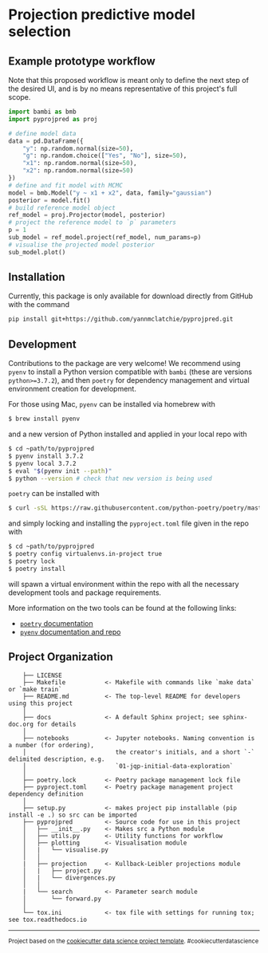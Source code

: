 # Projection predictive model selection

## Example prototype workflow

Note that this proposed workflow is meant only to define the next step of the desired UI, and is by no means representative of this project's full scope.

```python
import bambi as bmb
import pyprojpred as proj

# define model data
data = pd.DataFrame({
    "y": np.random.normal(size=50),
    "g": np.random.choice(["Yes", "No"], size=50),
    "x1": np.random.normal(size=50),
    "x2": np.random.normal(size=50)
})
# define and fit model with MCMC
model = bmb.Model("y ~ x1 + x2", data, family="gaussian")
posterior = model.fit()
# build reference model object
ref_model = proj.Projector(model, posterior)
# project the reference model to `p` parameters
p = 1
sub_model = ref_model.project(ref_model, num_params=p)
# visualise the projected model posterior
sub_model.plot()
```

## Installation

Currently, this package is only available for download directly from GitHub with the command
```bash
pip install git+https://github.com/yannmclatchie/pyprojpred.git
```

## Development

Contributions to the package are very welcome! We recommend using `pyenv` to install a Python version compatible with `bambi` (these are versions `python>=3.7.2`), and then `poetry` for dependency management and virtual environment creation for development.

For those using Mac, `pyenv` can be installed via homebrew with
```bash
$ brew install pyenv
```
and a new version of Python installed and applied in your local repo with
```bash
$ cd ~path/to/pyprojpred
$ pyenv install 3.7.2
$ pyenv local 3.7.2
$ eval "$(pyenv init --path)"
$ python --version # check that new version is being used
```

`poetry` can be installed with
```bash
$ curl -sSL https://raw.githubusercontent.com/python-poetry/poetry/master/get-poetry.py | python -
```
and simply locking and installing the `pyproject.toml` file given in the repo with
```bash
$ cd ~path/to/pyprojpred
$ poetry config virtualenvs.in-project true
$ poetry lock
$ poetry install
```
will spawn a virtual environment within the repo with all the necessary development tools and package requirements.

More information on the two tools can be found at the following links:
- [`poetry` documentation](https://python-poetry.org/)
- [`pyenv` documentation and repo](https://github.com/pyenv/pyenv)

## Project Organization

```
    ├── LICENSE
    ├── Makefile           <- Makefile with commands like `make data` or `make train`
    ├── README.md          <- The top-level README for developers using this project
    │
    ├── docs               <- A default Sphinx project; see sphinx-doc.org for details
    │
    ├── notebooks          <- Jupyter notebooks. Naming convention is a number (for ordering),
    │                         the creator's initials, and a short `-` delimited description, e.g.
    │                         `01-jqp-initial-data-exploration`
    │
    ├── poetry.lock        <- Poetry package management lock file
    ├── pyproject.toml     <- Poetry package management project dependency definition
    │
    ├── setup.py           <- makes project pip installable (pip install -e .) so src can be imported
    ├── pyprojpred         <- Source code for use in this project
    │   ├── __init__.py    <- Makes src a Python module
    │   ├── utils.py       <- Utility functions for workflow
    │   ├── plotting       <- Visualisation module
    │   |   └── visualise.py
    │   │
    |   ├── projection     <- Kullback-Leibler projections module
    │   |   ├── project.py
    │   |   └── divergences.py
    │   │
    |   └── search         <- Parameter search module
    │       └── forward.py
    │
    └── tox.ini            <- tox file with settings for running tox; see tox.readthedocs.io
```

---
<p><small>Project based on the <a target="_blank" href="https://drivendata.github.io/cookiecutter-data-science/">cookiecutter data science project template</a>. #cookiecutterdatascience</small></p>
